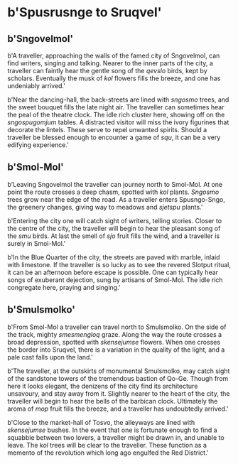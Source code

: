 # b'Spusrusnge to Sruqvel'

## b'Sngovelmol'
b'A traveller, approaching the walls of the famed city of Sngovelmol, can find writers, singing and talking. Nearer to the inner parts of the city, a traveller can faintly hear the gentle song of the *qevslo* birds, kept by scholars. Eventually the musk of *kol* flowers fills the breeze, and one has undeniably arrived.'

b'Near the dancing-hall, the back-streets are lined with *sngosmo* trees, and the sweet bouquet fills the late night air. The traveller can sometimes hear the peal of the theatre clock. The idle rich cluster here, showing off on the *sngospugomjum* tables. A distracted visitor will miss the ivory figurines that decorate the lintels. These serve to repel unwanted spirits. Should a traveller be blessed enough to encounter a game of *squ*, it can be a very edifying experience.'

## b'Smol-Mol'
b'Leaving Sngovelmol the traveller can journey north to Smol-Mol. At one point the route crosses a deep chasm, spotted with *kol* plants. *Sngosmo* trees grow near the edge of the road. As a traveller enters Spusngo-Sngo, the greenery changes, giving way to meadows and *sjetspu* plants.'

b'Entering the city one will catch sight of writers, telling stories. Closer to the centre of the city, the traveller will begin to hear the pleasant song of the *smu* birds. At last the smell of *sjo* fruit fills the wind, and a traveller is surely in Smol-Mol.'

b'In the Blue Quarter of the city, the streets are paved with marble, inlaid with limestone. If the traveller is so lucky as to see the revered Slotput ritual, it can be an afternoon before escape is possible. One can typically hear songs of exuberant dejection, sung by artisans of Smol-Mol. The idle rich congregate here, praying and singing.'

## b'Smulsmolko'
b'From Smol-Mol a traveller can travel north to Smulsmolko. On the side of the track, mighty *smesmengloq* graze. Along the way the route crosses a broad depression, spotted with *skensejumse* flowers. When one crosses the border into Sruqvel, there is a variation in the quality of the light, and a pale cast falls upon the land.'

b'The traveller, at the outskirts of monumental Smulsmolko, may catch sight of the sandstone towers of the tremendous bastion of Qo-Ge. Though from here it looks elegant, the denizens of the city find its architecture unsavoury, and stay away from it. Slightly nearer to the heart of the city, the traveller will begin to hear the bells of the barbican clock. Ultimately the aroma of *mop* fruit fills the breeze, and a traveller has undoubtedly arrived.'

b'Close to the market-hall of Tosvo, the alleyways are lined with *skensejumse* bushes. In the event that one is fortunate enough to find a squabble between two lovers, a traveller might be drawn in, and unable to leave. The *kol* trees will be clear to the traveller. These function as a memento of the revolution which long ago engulfed the Red District.'


